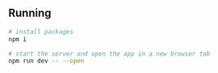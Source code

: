 
## Running
```bash
# install packages
npm i

# start the server and open the app in a new browser tab
npm run dev -- --open
```
